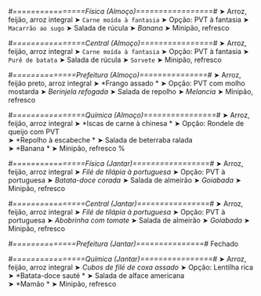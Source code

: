 
*#================Física (Almoço)=================#*
➤ Arroz, feijão, arroz integral
➤ `Carne moída à fantasia`
➤ Opção: PVT à fantasia
➤ `Macarrão ao sugo`
➤ Salada de rúcula
➤ *Banana*
➤ Minipão, refresco

*#================Central (Almoço)================#*
➤ Arroz, feijão, arroz integral
➤ `Carne moída à fantasia`
➤ Opção: PVT à fantasia
➤ `Purê de batata`
➤ Salada de rúcula
➤ `Sorvete`
➤ Minipão, refresco

*#==============Prefeitura (Almoço)===============#*
➤ Arroz, feijão preto, arroz integral
➤ *Frango assado *
➤ Opção: PVT com molho mostarda
➤ *Berinjela refogada*
➤ Salada de repolho
➤ *Melancia*
➤ Minipão, refresco

*#================Química (Almoço)================#*
➤ Arroz, feijão, arroz integral
➤ *Iscas de carne à chinesa *
➤ Opção: Rondele de queijo com PVT  
➤ *Repolho à escabeche *
➤ Salada de beterraba ralada    
➤ *Banana *
➤ Minipão, refresco
%

*#================Física (Jantar)=================#*
➤ Arroz, feijão, arroz integral
➤ *Filé de tilápia à portuguesa*
➤ Opção: PVT à portuguesa
➤ *Batata-doce corada*
➤ Salada de almeirão
➤ *Goiabada*
➤ Minipão, refresco

*#================Central (Jantar)================#*
➤ Arroz, feijão, arroz integral
➤ *Filé de tilápia à portuguesa*
➤ Opção: PVT à portuguesa
➤ *Abobrinha com tomate*
➤ Salada de almeirão
➤ *Goiabada*
➤ Minipão, refresco

*#==============Prefeitura (Jantar)===============#*
Fechado

*#================Química (Jantar)================#*
➤ Arroz, feijão, arroz integral
➤ *Cubos de filé de coxa assado*
➤ Opção: Lentilha rica      
➤ *Batata-doce sauté *
➤ Salada de alface americana    
➤ *Mamão    *
➤ Minipão, refresco
